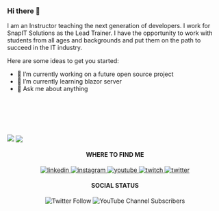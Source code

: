 ### Hi there 👋

<!-- Add banner when you have time-->

I am an Instructor teaching the next generation of developers. I work for SnapIT Solutions as the Lead Trainer. I have the opportunity to work with students from all ages and backgrounds and put them on the path to succeed in the IT industry.

Here are some ideas to get you started:

- 🔭 I’m currently working on a future open source project
- 🌱 I’m currently learning blazor server
- 💬 Ask me about anything


<!-- Languages -->
<div align="center">
<img alt="" src="https://img.shields.io/static/v1?label=&message=html/css&color=orange&style=for-the-badge&logo=html5&logoColor=fff"">
<img alt="" src="https://img.shields.io/static/v1?label=&message=blazor server&color=orange&style=for-the-badge&logo=blazor&logoColor=fff"">
<img alt="" src="https://img.shields.io/static/v1?label=&message=blazor web assembly&color=orange&style=for-the-badge&logo=blazor&logoColor=fff"">
</div>
<div align="center"> 
<img alt="" src="https://img.shields.io/static/v1?label=&message=java&color=blue&style=for-the-badge&logo=java&logoColor=fff">
<img alt="" src="https://img.shields.io/static/v1?label=&message=c sharp&color=blue&style=for-the-badge&logo=c sharp">
<img alt="" src="https://img.shields.io/static/v1?label=&message=python&color=blue&style=for-the-badge&logo=python&logoColor=fff">
<img alt="" src="https://img.shields.io/static/v1?label=&message=kotlin&color=blue&style=for-the-badge&logo=kotlin&logoColor=fff">
</div>
<div align="center"> 
<img alt="" src="https://img.shields.io/static/v1?label=&message=android&color=red&style=for-the-badge&logo=android&logoColor=fff">
<img alt="" src="https://img.shields.io/static/v1?label=&message=ios&color=red&style=for-the-badge&logo=apple&logoColor=fff"">
<img alt="" src="https://img.shields.io/static/v1?label=&message=xamarin&color=red&style=for-the-badge&logo=xamarin&logoColor=fff">
</div>
<div align="center"> 
<img alt="" src="https://img.shields.io/static/v1?label=&message=json&color=grey&style=for-the-badge&logo=json&logoColor=fff"">
<img alt="" src="https://img.shields.io/static/v1?label=&message=xaml&color=grey&style=for-the-badge&logo=xaml&logoColor=fff"">
</div>
</br>

 <img align="top" src="https://github-readme-stats.vercel.app/api?username=rodelljr&theme=react&show_icons=true&count_private=true&include_all_commits=true" />
<img align="center" src="https://github-readme-stats.vercel.app/api/top-langs/?username=rodelljr&theme=react&show" />

<h4 align="center">WHERE TO FIND ME</h4>
<div align="center">
<a href="https://www.linkedin.com/in/roger-o-dell-79b64b1b/">
<img alt="linkedin" src="https://img.shields.io/static/v1?label=&message=linkedin&color=0A66C2&style=for-the-badge&logo=linkedin&logoColor=fff">
</a>
<a href="https://instagram.com/megazipp">
<img alt="instagram" src="https://img.shields.io/static/v1?label=&message=instagram&color=E4405F&style=for-the-badge&logo=instagram&logoColor=fff">
</a>
<a href="https://www.youtube.com/channel/UCY15MFK6oz3Ap8QE4wEfE4g">
<img alt="youtube" src="https://img.shields.io/static/v1?label=&message=youtube&color=FF0000&style=for-the-badge&logo=youtube&logoColor=fff">
</a>
<a href="https://www.twitch.tv/megazipp">
<img alt="twitch" src="https://img.shields.io/static/v1?label=&message=twitch&color=9146FF&style=for-the-badge&logo=twitch&logoColor=fff">
</a>
<a href="https://twitter.com/megazipp">
<img alt="twitter" src="https://img.shields.io/static/v1?label=&message=twitter&color=1DA1F2&style=for-the-badge&logo=twitter&logoColor=fff">
</a>
</div>
<div align="center">
<h4>SOCIAL STATUS</h4>
<img alt="Twitter Follow" src="https://img.shields.io/twitter/follow/megazipp?style=for-the-badge&logo=twitter&color=1DA1F2&labelColor=white">
<img alt="YouTube Channel Subscribers" src="https://img.shields.io/youtube/channel/subscribers/UCY15MFK6oz3Ap8QE4wEfE4g?label=%40megazipp%20Subscribers&style=for-the-badge&logo=youtube&labelColor=white&logoColor=red">
</div>


<!--
**rodelljr/rodelljr** is a ✨ _special_ ✨ repository because its `README.md` (this file) appears on your GitHub profile.

Here are some ideas to get you started:

- 🔭 I’m currently working on ...
- 🌱 I’m currently learning ...
- 👯 I’m looking to collaborate on ...
- 🤔 I’m looking for help with ...
- 💬 Ask me about ...
- 📫 How to reach me: ...
- 😄 Pronouns: ...
- ⚡ Fun fact: ...
-->
